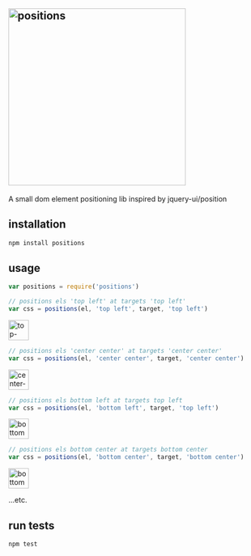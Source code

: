 ## <img width="350" alt="positions" src="https://cloud.githubusercontent.com/assets/640611/13756080/1928a892-ea16-11e5-9c36-51dafb47fad4.png">

A small dom element positioning lib inspired by jquery-ui/position

## installation
```js
npm install positions
```

## usage
```js
var positions = require('positions')
```

```js
// positions els 'top left' at targets 'top left'
var css = positions(el, 'top left', target, 'top left')
```

<img width="40" alt="top-left-top-left" src="https://cloud.githubusercontent.com/assets/640611/13719721/07895ab2-e7f2-11e5-8bee-6e8c74abcc7e.png">

```js
// positions els 'center center' at targets 'center center'
var css = positions(el, 'center center', target, 'center center')
```

<img width="40" alt="center-center-center-center" src="https://cloud.githubusercontent.com/assets/640611/13719719/0788243a-e7f2-11e5-943c-fcc580dbcd3f.png">

```js
// positions els bottom left at targets top left
var css = positions(el, 'bottom left', target, 'top left')
```

<img width="40" alt="bottom-left-top-left" src="https://cloud.githubusercontent.com/assets/640611/13742253/c7cee7d8-e9d2-11e5-8cab-aa8b22c7eecc.png">

```js
// positions els bottom center at targets bottom center
var css = positions(el, 'bottom center', target, 'bottom center')
```

<img width="40" alt="bottom-center-bottom-center" src="https://cloud.githubusercontent.com/assets/640611/13719722/0789dc9e-e7f2-11e5-9353-6cba4cd5c7ab.png">


...etc.


## run tests
```js
npm test
```
